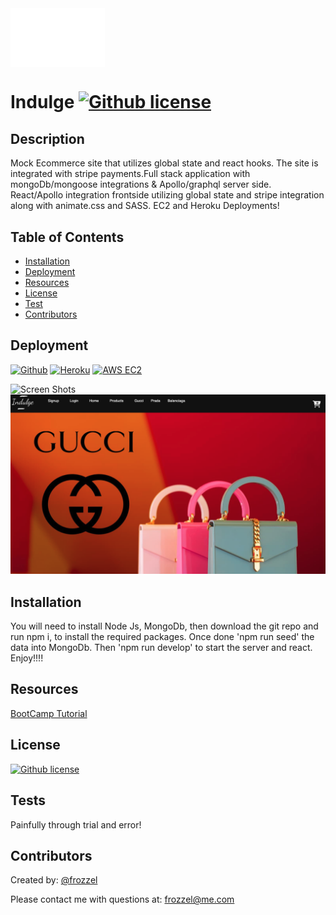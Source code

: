 <div>
<a href=""><img src="https://github.com/frozzel/LUX/blob/be3727e1fa54ae8219ca26a3bb81049a3f732738/client/src/assets/logo.png" align="center" height="" width="30%" ></a></div>



   # Indulge  [![Github license](https://img.shields.io/badge/License-MIT-yellow.svg)](https://opensource.org/licenses/MIT) 
 



  ## Description
 Mock Ecommerce site that utilizes global state and react hooks. The site is integrated with stripe payments.Full stack application with mongoDb/mongoose integrations & Apollo/graphql server side. React/Apollo integration frontside utilizing global state and stripe integration along with animate.css and SASS. EC2 and Heroku Deployments!


  
  ## Table of Contents
  
  - [Installation](#installation)
  - [Deployment](#Deployment)
  - [Resources](#resources)
  - [License](#license)
  - [Test](#tests)
  - [Contributors](#contributors)
  
  
  ## Deployment
[![Github](https://img.shields.io/badge/GitHub-181717.svg?style=for-the-badge&logo=GitHub&logoColor=white)](https://github.com/frozzel/LUX) [![Heroku](https://img.shields.io/badge/Heroku-430098.svg?style=for-the-badge&logo=Heroku&logoColor=white)](https://indulge.herokuapp.com/) [![AWS EC2](https://img.shields.io/badge/Amazon%20EC2-FF9900.svg?style=for-the-badge&logo=Amazon-EC2&logoColor=white)](https://youtu.be/yZqc9ZoLggI)
  
  
![Screen Shots](https://github.com/frozzel/LUX/blob/82cb21e27f1b5b0975604393a17884d0fb3fa91c/client/public/images/Untitled.gif)
![Screen Shots2](https://github.com/frozzel/LUX/blob/82cb21e27f1b5b0975604393a17884d0fb3fa91c/client/public/images/indulgeScreen.png)

  ## Installation
  You will need to install Node Js, MongoDb, then download the git repo and run npm i, to install the required packages. Once done 'npm run seed' the data   into MongoDb. Then 'npm run develop' to start the server and react.  Enjoy!!!!
 
 
  ## Resources

  [BootCamp Tutorial](https://coding-boot-camp.github.io/full-stack/heroku/deploy-with-heroku-and-mysql)
  
  
  ## License
  
  [![Github license](https://img.shields.io/badge/License-MIT-yellow.svg)](https://opensource.org/licenses/MIT)
  
  ## Tests

  Painfully through trial and error!
  
  ## Contributors 

  Created by: [@frozzel](https://github.com/frozzel/LUX)
  
  Please contact me with questions at: frozzel@me.com
  
